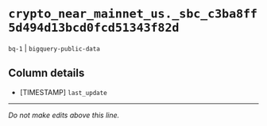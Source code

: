# `crypto_near_mainnet_us._sbc_c3ba8ff5d494d13bcd0fcd51343f82d`
`bq-1` | `bigquery-public-data`

## Column details
* [TIMESTAMP] `last_update`

-------------------------------------------------------------------------------
*Do not make edits above this line.*
